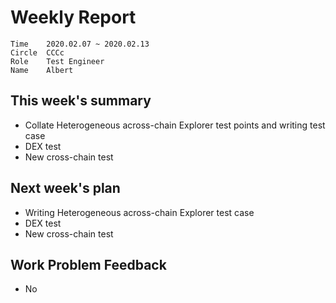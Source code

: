 # Weekly Report 
```
Time	2020.02.07 ~ 2020.02.13
Circle	CCCc
Role	Test Engineer
Name	Albert
```
## This week's summary 
- Collate Heterogeneous across-chain Explorer test points and writing test case 
- DEX test
- New cross-chain test



## Next week's plan

- Writing Heterogeneous across-chain Explorer test case 
- DEX test
- New cross-chain test




## Work Problem Feedback 
- No 

